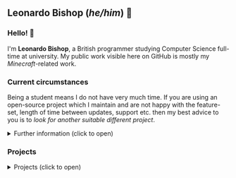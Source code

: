 ## Leonardo Bishop (*he/him*) 👋
### Hello! 🎉  
I'm **Leonardo Bishop**, a British programmer studying Computer Science full-time at university. My public work visible here on GitHub is mostly my *Minecraft*-related work.

### Current circumstances
Being a student means I do not have very much time. If you are using an open-source project which I maintain and are not happy with the feature-set, length of time between updates, support etc. then my best advice to you is to *look for another suitable different project*.

<details>
<summary>Further information (click to open)</summary>  

Unfortunately, I'm not able to be very active during term-time, and watching the issue tracker pile-up as a lone maintainer is daunting. That, combined with general burn-out, means that issues may go uninvestigated, support requests may not be responded to, and features and bug-fixes may not be pushed for some time. I ask that if you do use one of my projects that you remain patient and to not harass me on Discord (or any other social media).

If you are absolutely desperate, you can send an email to &lt;contact (at) leonardobishop.com&gt;, however I **absolutely cannot guarantee a response**. I am only one person and cannot respond to every single support request; it is likely that your answer can be found within the documentation if you can take the time to read it.

Thank you. 😊
</details>

### Projects
<details>
<summary>Projects (click to open)</summary>

Most of my work here on GitHub has something to do with *Minecraft*. I've also written a few Discord bots, maintain a Reddit bot, and dabble with full-stack (web) development, working primarily with NodeJS on the server side. When I'm not too busy with uni work, I'm also learning Kotlin.

#### *Minecraft*-related
* [Quests](https://github.com/LMBishop/Quests) - likely my most popular work. This project is probably the reason why you are viewing this page (unless you're stalking me), and I have learned a lot maintaining this project. Admittedly, there is still a lot to do with it and a lot I want to refactor, but simply do not have the time to.
* [Other projects](https://github.com/LMBishop?tab=repositories&q=&type=&language=java&sort=) - my other *Minecraft* projects, though not nearly as popular as Quests.

#### Personal projects
* [u/YTLinkerBot](https://www.reddit.com/user/ytlinkerbot) - reddit bot which crossposts YouTube links to reddit. This bot was originally written in Java but is in dire need of a redesign (which I have been intermittently working on and off). It constantly hits the YouTube Data API quota, and my recode instead relies on the WebSub protocol, so I don't have to constantly poll YouTube.
* [Next Bus](https://leonardobishop.com/nextbus/) - simple service which returns live bus data based on open telemetry. This was one of my first web projects and admittedly the front-end is terrible, though it was never designed to look pretty or for anyone but myself to use. It solved a very simple issue I had back in 2018: which was that my nearest bus stop lacked a departure board. This project allowed me to both learn the basics of how the web works and to also not keep missing my buses for Sixth Form.
* Discord bots - some written in Java using JDA, some in JS using discord.js.

</details>
